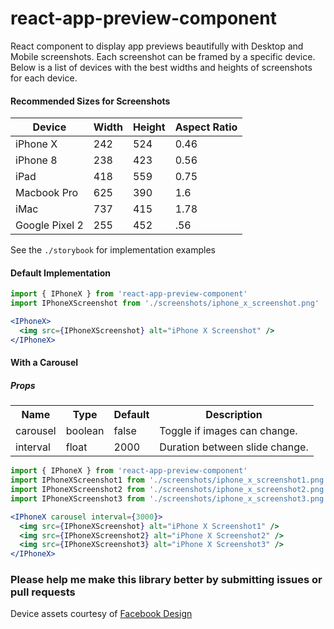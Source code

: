 # react-app-preview-component

React component to display app previews beautifully with Desktop and Mobile screenshots. Each screenshot can be framed by a specific device. Below is a list of devices with the best widths and heights of screenshots for each device.

#### Recommended Sizes for Screenshots
| Device         | Width | Height  | Aspect Ratio
| ---------------|-------| --------| --------------|
| iPhone X       | 242   | 524     | 0.46          |
| iPhone 8       | 238   | 423     | 0.56          |
| iPad           | 418   | 559     | 0.75          |
| Macbook Pro    | 625   | 390     | 1.6           |
| iMac           | 737   | 415     | 1.78          |
| Google Pixel 2 | 255   | 452     | .56           |

See the `./storybook` for implementation examples

#### Default Implementation

```jsx
import { IPhoneX } from 'react-app-preview-component'
import IPhoneXScreenshot from './screenshots/iphone_x_screenshot.png'

<IPhoneX>
  <img src={IPhoneXScreenshot} alt="iPhone X Screenshot" />
</IPhoneX>
```

#### With a Carousel

##### Props

<table>
<tbody>
<th>Name</th>
<th>Type</th>
<th>Default</th>
<th>Description</th>
<tr>
  <td>carousel</td>
  <td>boolean</td>
  <td>false</td>
  <td>Toggle if images can change.</td>
</tr>
<!-- <tr>
  <td>changeOnClick</td>
  <td>boolean</td>
  <td>true</td>
  <td>Only change screenshot slide on click. By default <br> carousel will slide automatically on interval.</td>
</tr> -->
<tr>
  <td>interval</td>
  <td>float</td>
  <td>2000</td>
  <td>Duration between slide change.</td>
</tr>
</tbody>
</table>

```jsx
import { IPhoneX } from 'react-app-preview-component'
import IPhoneXScreenshot1 from './screenshots/iphone_x_screenshot1.png'
import IPhoneXScreenshot2 from './screenshots/iphone_x_screenshot2.png'
import IPhoneXScreenshot3 from './screenshots/iphone_x_screenshot3.png'

<IPhoneX carousel interval={3000}>
  <img src={IPhoneXScreenshot} alt="iPhone X Screenshot1" />
  <img src={IPhoneXScreenshot2} alt="iPhone X Screenshot2" />
  <img src={IPhoneXScreenshot3} alt="iPhone X Screenshot3" />
</IPhoneX>
```

### Please help me make this library better by submitting issues or pull requests

Device assets courtesy of [Facebook Design](https://facebook.design/devices)
